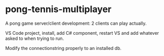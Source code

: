 # pong-tennis-multiplayer

A pong game server/client development: 2 clients can play actually.

VS Code project, install, add C# component, restart VS and add whatever asked to when trying to run.

Modify the connectionstring properly to an installed db.
